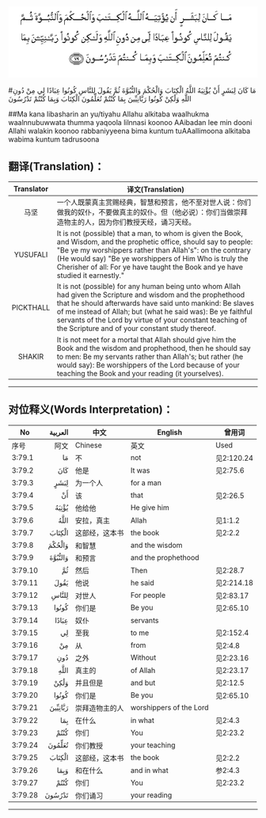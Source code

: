 ![003:079](images/003_079.gif)

#مَا كَانَ لِبَشَرٍ أَنْ يُؤْتِيَهُ اللَّهُ الْكِتَابَ وَالْحُكْمَ وَالنُّبُوَّةَ ثُمَّ يَقُولَ لِلنَّاسِ كُونُوا عِبَادًا لِي مِنْ دُونِ اللَّهِ وَلَٰكِنْ كُونُوا رَبَّانِيِّينَ بِمَا كُنْتُمْ تُعَلِّمُونَ الْكِتَابَ وَبِمَا كُنْتُمْ تَدْرُسُونَ 

##Ma kana libasharin an yu/tiyahu Allahu alkitaba waalhukma waalnnubuwwata thumma yaqoola lilnnasi koonoo AAibadan lee min dooni Allahi walakin koonoo rabbaniyyeena bima kuntum tuAAallimoona alkitaba wabima kuntum tadrusoona 

## 翻译(Translation)：

| Translator | 译文(Translation)                                            |
| :--------: | ------------------------------------------------------------ |
|    马坚    | 一个人既蒙真主赏赐经典，智慧和预言，他不至对世人说：你们做我的奴仆，不要做真主的奴仆。但（他必说）：你们当做崇拜造物主的人，因为你们教授天经，诵习天经。 |
|  YUSUFALI  | It is not (possible) that a man, to whom is given the Book, and Wisdom, and the prophetic office, should say to people: "Be ye my worshippers rather than Allah's": on the contrary (He would say) "Be ye worshippers of Him Who is truly the Cherisher of all: For ye have taught the Book and ye have studied it earnestly." |
| PICKTHALL  | It is not (possible) for any human being unto whom Allah had given the Scripture and wisdom and the prophethood that he should afterwards have said unto mankind: Be slaves of me instead of Allah; but (what he said was): Be ye faithful servants of the Lord by virtue of your constant teaching of the Scripture and of your constant study thereof. |
|   SHAKIR   | It is not meet for a mortal that Allah should give him the Book and the wisdom and prophethood, then he should say to men: Be my servants rather than Allah's; but rather (he would say): Be worshippers of the Lord because of your teaching the Book and your reading (it yourselves). |

---

## 对位释义(Words Interpretation)：

| No   | العربية | 中文    | English | 曾用词 |
| ---- | ------: | ------- | ------- | ------ |
| 序号 |    阿文 | Chinese | 英文    | Used   |
| 3:79.1  | مَا      | 不             | not                     | 见2:120.24 |
| 3:79.2  | كَانَ     | 他是           | It was                  | 见2:75.6   |
| 3:79.3  | لِبَشَرٍ    | 为一个人       | for a man               |            |
| 3:79.4  | أَنْ      | 该             | that                    | 见2:26.5   |
| 3:79.5  | يُؤْتِيَهُ   | 他给他         | He give him             |            |
| 3:79.6  | اللَّهُ    | 安拉，真主     | Allah                   | 见1:1.2    |
| 3:79.7  | الْكِتَابَ  | 这部经，这本书 | the book                | 见2:2.2    |
| 3:79.8  | وَالْحُكْمَ  | 和智慧         | and the wisdom          |            |
| 3:79.9  | وَالنُّبُوَّةَ | 和预言         | and the prophethood     |            |
| 3:79.10 | ثُمَّ      | 然后           | Then                    | 见2:28.7   |
| 3:79.11 | يَقُولَ    | 他说           | he said                 | 见2:214.18 |
| 3:79.12 | لِلنَّاسِ   | 对世人         | For people              | 见2:83.17  |
| 3:79.13 | كُونُوا   | 你们是         | Be you                  | 见2:65.10  |
| 3:79.14 | عِبَادًا   | 奴仆           | servants                |            |
| 3:79.15 | لِي      | 至我           | to me                   | 见2:152.4  |
| 3:79.16 | مِنْ      | 从             | from                    | 见2:4.8    |
| 3:79.17 | دُونِ     | 之外           | Without                 | 见2:23.16  |
| 3:79.18 |    اللَّهِ | 真主的         | of Allah                | 见2:23.17  |
| 3:79.19 | وَلَٰكِنْ    | 并且但是       | and but                 | 见2:12.5   |
| 3:79.20 | كُونُوا   | 你们是         | Be you                  | 见2:65.10  |
| 3:79.21 | رَبَّانِيِّينَ | 崇拜造物主的人 | worshippers of the Lord |            |
| 3:79.22 | بِمَا     | 在什么         | in what                 | 见2:4.3    |
| 3:79.23 | كُنْتُمْ    | 你们           | You                     | 见2:23.2   |
| 3:79.24 | تُعَلِّمُونَ  | 你们教授       | your teaching           |            |
| 3:79.25 | الْكِتَابَ  | 这部经，这本书 | the book                | 见2:2.2    |
| 3:79.26 | وَبِمَا    | 和在什么       | and in what             | 参2:4.3    |
| 3:79.27 | كُنْتُمْ    | 你们           | You                     | 见2:23.2   |
| 3:79.28 | تَدْرُسُونَ  | 你们诵习       | your reading            |            |

---
